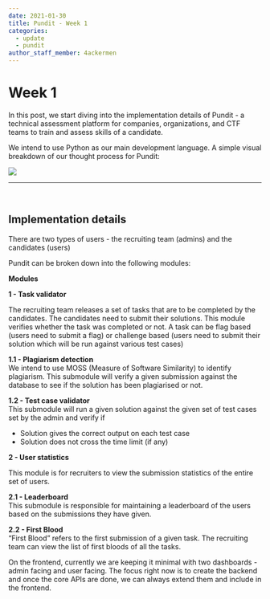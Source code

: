 ```yaml
---
date: 2021-01-30
title: Pundit - Week 1 
categories:
  - update
  - pundit
author_staff_member: 4ackermen
---
```


# Week 1 

In this post, we start diving into the implementation details of Pundit - a technical assessment platform for companies, organizations, and CTF teams to train and assess skills of a candidate.

We intend to use Python as our main development language. A simple visual breakdown of our thought process for Pundit:

<img src="https://user-images.githubusercontent.com/32199592/106364512-977f3b80-6355-11eb-919b-2f83544d53a3.png"/>


-------
<br/>

## Implementation details

There are two types of users - the recruiting team (admins) and the candidates (users) 

Pundit can be broken down into the following modules:

<strong>**Modules**</strong>


**<strong>1 - Task validator</strong>**

The recruiting team releases a set of tasks that are to be completed by the candidates. The candidates need to submit their solutions. This module verifies whether the task was completed or not. 
A task can be flag based (users need to submit a flag) or challenge based (users need to submit their solution which will be run against various test cases)

  **<strong> 1.1 -  Plagiarism detection </strong>** <br/>
  We intend to use MOSS (Measure of Software Similarity) to identify plagiarism. This submodule will verify a given submission against the database to see if the solution has been plagiarised or not.

  **<strong> 1.2 - Test case validator </strong>** <br/>
  This submodule will run a given solution against the given set of test cases set by the admin and verify if
  - Solution gives the correct output on each test case
  - Solution does not cross the time limit (if any)

**<strong>2 - User statistics</strong>**

This module is for recruiters to view the submission statistics of the entire set of users.

  **<strong>2.1 - Leaderboard </strong>**<br/>
  This submodule is responsible for maintaining a leaderboard of the users based on the submissions they have given. 

  **<strong> 2.2 - First Blood</strong>** <br/>
  “First Blood” refers to the first submission of a given task. The recruiting team can view the list of first bloods of all the tasks.

On the frontend, currently we are keeping it minimal with two dashboards - admin facing and user facing. The focus right now is to create the backend and once the core APIs are done, we can always extend them and include in the frontend.


